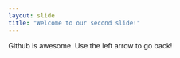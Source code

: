```yaml
---
layout: slide
title: "Welcome to our second slide!"
---
```

Github is awesome.
Use the left arrow to go back!
